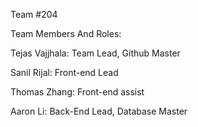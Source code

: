 Team #204

Team Members And Roles:

Tejas Vajjhala: Team Lead, Github Master

Sanil Rijal: Front-end Lead

Thomas Zhang: Front-end assist

Aaron Li: Back-End Lead, Database Master

